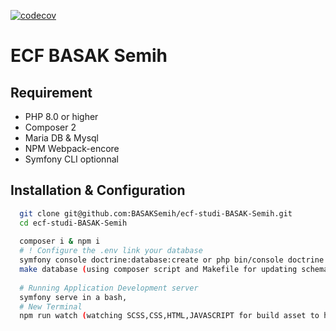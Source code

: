 [![codecov](https://codecov.io/gh/BASAKSemih/ecf-studi/branch/develop/graph/badge.svg?token=CZO8CCBHJ4)](https://codecov.io/gh/BASAKSemih/ecf-studi)
# ECF BASAK Semih

## Requirement 

- PHP 8.0 or higher
- Composer 2
- Maria DB & Mysql
- NPM Webpack-encore
- Symfony CLI optionnal 

## Installation & Configuration

```bash
  git clone git@github.com:BASAKSemih/ecf-studi-BASAK-Semih.git
  cd ecf-studi-BASAK-Semih
  
  composer i & npm i 
  # ! Configure the .env link your database
  symfony console doctrine:database:create or php bin/console doctrine:database:create
  make database (using composer script and Makefile for updating schema, fixtures
  
  # Running Application Development server
  symfony serve in a bash,
  # New Terminal
  npm run watch (watching SCSS,CSS,HTML,JAVASCRIPT for build asset to have a very pleasant performance)
```
